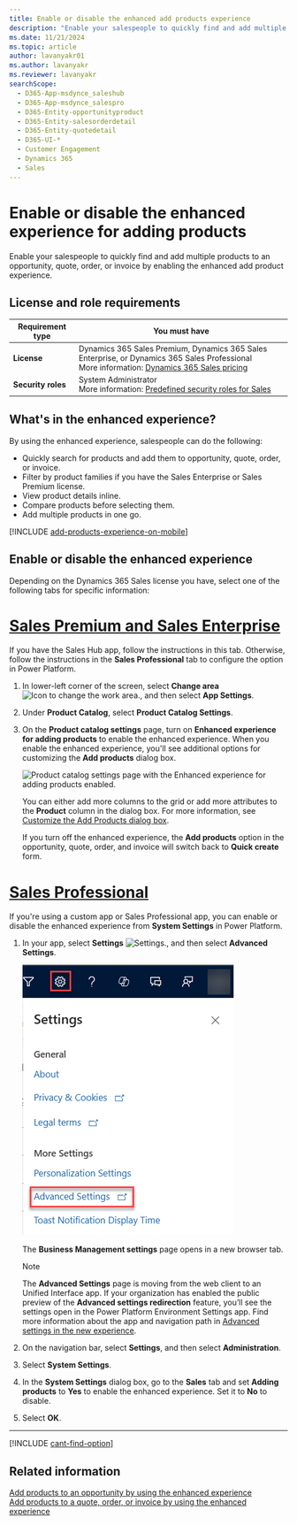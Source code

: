 ```yaml
---
title: Enable or disable the enhanced add products experience
description: "Enable your salespeople to quickly find and add multiple products to an opportunity, quote, order, or invoice by enabling the enhanced add product experience."
ms.date: 11/21/2024
ms.topic: article
author: lavanyakr01
ms.author: lavanyakr
ms.reviewer: lavanyakr
searchScope: 
  - D365-App-msdynce_saleshub
  - D365-App-msdynce_salespro
  - D365-Entity-opportunityproduct
  - D365-Entity-salesorderdetail
  - D365-Entity-quotedetail
  - D365-UI-*
  - Customer Engagement
  - Dynamics 365
  - Sales
---
```

# Enable or disable the enhanced experience for adding products

Enable your salespeople to quickly find and add multiple products to an opportunity, quote, order, or invoice by enabling the enhanced add product experience.

## License and role requirements
| Requirement type | You must have |  
|-----------------------|---------|
| **License** | Dynamics 365 Sales Premium, Dynamics 365 Sales Enterprise, or Dynamics 365 Sales Professional <br>More information: [Dynamics 365 Sales pricing](https://dynamics.microsoft.com/sales/pricing/) |
| **Security roles** | System Administrator <br> More information: [Predefined security roles for Sales](security-roles-for-sales.md)|


## What's in the enhanced experience?

 By using the enhanced experience, salespeople can do the following:

- Quickly search for products and add them to opportunity, quote, order, or invoice.  
- Filter by product families if you have the Sales Enterprise or Sales Premium license.
- View product details inline.
- Compare products before selecting them.
- Add multiple products in one go.

[!INCLUDE [add-products-experience-on-mobile](../includes/add-products-experience-on-mobile.md)]



## Enable or disable the enhanced experience

Depending on the Dynamics 365 Sales license you have, select one of the following tabs for specific information: 

# [Sales Premium and Sales Enterprise](#tab/SE)

If you have the Sales Hub app, follow the instructions in this tab. Otherwise, follow the instructions in the **Sales Professional** tab to configure the option in Power Platform.

1. In lower-left corner of the screen, select **Change area** ![Icon to change the work area.](media/change-area-icon.png "Icon to change the work area"), and then select **App Settings**.

2. Under **Product Catalog**, select **Product Catalog Settings**.

3. On the **Product catalog settings** page, turn on **Enhanced experience for adding products** to enable the enhanced experience. 
    When you enable the enhanced experience, you'll see additional options for customizing the **Add products** dialog box.

    ![Product catalog settings page with the **Enhanced experience for adding products** enabled.](media/EnableAddProductPreview.png)

     You can either add more columns to the grid or add more attributes to the **Product** column in the dialog box. For more information, see [Customize the Add Products dialog box](customize-add-products-dialog-box.md).
    
    If you turn off the enhanced experience, the **Add products** option in the opportunity, quote, order, and invoice will switch back to **Quick create** form.

# [Sales Professional](#tab/SP)

If you're using a custom app or Sales Professional app, you can enable or disable the enhanced experience from **System Settings** in Power Platform.

1. In your app, select **Settings** ![Settings.](media/settings-icon.png "Settings"), and then select **Advanced Settings**.

   ![Advanced Settings link in the site map.](media/advanced-settings-option.png)

   The **Business Management settings** page opens in a new browser tab.
   > [!NOTE]
   > The **Advanced Settings** page is moving from the web client to an Unified Interface app. If your organization has enabled the public preview of the **Advanced settings redirection** feature, you’ll see the settings open in the Power Platform Environment Settings app. Find more information about the app and navigation path in [Advanced settings in the new experience](advanced-settings-new-experience.md).

2. On the navigation bar, select **Settings**, and then select **Administration**.

3. Select **System Settings**.

4. In the **System Settings** dialog box, go to the **Sales** tab and set **Adding products** to **Yes** to enable the enhanced experience. Set it to **No** to disable. 

5. Select **OK**.

---

[!INCLUDE [cant-find-option](../includes/cant-find-option.md)]

## Related information

[Add products to an opportunity by using the enhanced experience](add-products-enhanced-experience.md)  
[Add products to a quote, order, or invoice by using the enhanced experience](add-products-qoi-enhanced.md)

